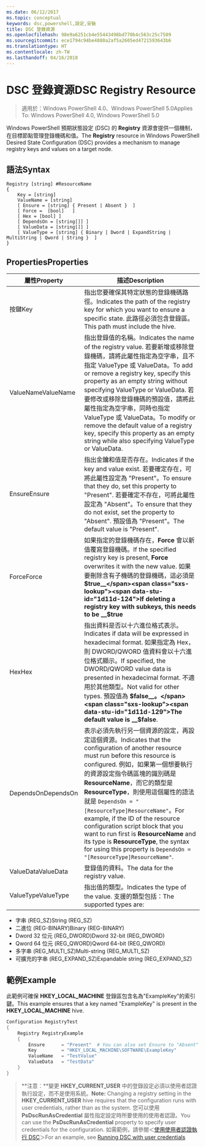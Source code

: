 ```yaml
---
ms.date: 06/12/2017
ms.topic: conceptual
keywords: dsc,powershell,設定,安裝
title: DSC 登錄資源
ms.openlocfilehash: 98e9a6251cb4e55443498bd770b4c563c25c7509
ms.sourcegitcommit: ece1794c94be4880a2af5a2605ed4721593643b6
ms.translationtype: HT
ms.contentlocale: zh-TW
ms.lasthandoff: 04/16/2018
---
```

# <a name="dsc-registry-resource"></a><span data-ttu-id="1d11d-103">DSC 登錄資源</span><span class="sxs-lookup"><span data-stu-id="1d11d-103">DSC Registry Resource</span></span>

> <span data-ttu-id="1d11d-104">適用於：Windows PowerShell 4.0、Windows PowerShell 5.0</span><span class="sxs-lookup"><span data-stu-id="1d11d-104">Applies To: Windows PowerShell 4.0, Windows PowerShell 5.0</span></span>

<span data-ttu-id="1d11d-105">Windows PowerShell 預期狀態設定 (DSC) 的 **Registry** 資源會提供一個機制，在目標節點管理登錄機碼和值。</span><span class="sxs-lookup"><span data-stu-id="1d11d-105">The **Registry** resource in Windows PowerShell Desired State Configuration (DSC) provides a mechanism to manage registry keys and values on a target node.</span></span>

## <a name="syntax"></a><span data-ttu-id="1d11d-106">語法</span><span class="sxs-lookup"><span data-stu-id="1d11d-106">Syntax</span></span>

```
Registry [string] #ResourceName
{
    Key = [string]
    ValueName = [string]
    [ Ensure = [string] { Present | Absent }  ]
    [ Force =  [bool]   ]
    [ Hex = [bool] ]
    [ DependsOn = [string[]] ]
    [ ValueData = [string[]] ]
    [ ValueType = [string] { Binary | Dword | ExpandString | MultiString | Qword | String }  ]
}
```

## <a name="properties"></a><span data-ttu-id="1d11d-107">Properties</span><span class="sxs-lookup"><span data-stu-id="1d11d-107">Properties</span></span>
|  <span data-ttu-id="1d11d-108">屬性</span><span class="sxs-lookup"><span data-stu-id="1d11d-108">Property</span></span>  |  <span data-ttu-id="1d11d-109">描述</span><span class="sxs-lookup"><span data-stu-id="1d11d-109">Description</span></span>   |
|---|---|
| <span data-ttu-id="1d11d-110">按鍵</span><span class="sxs-lookup"><span data-stu-id="1d11d-110">Key</span></span>| <span data-ttu-id="1d11d-111">指出您要確保其特定狀態的登錄機碼路徑。</span><span class="sxs-lookup"><span data-stu-id="1d11d-111">Indicates the path of the registry key for which you want to ensure a specific state.</span></span> <span data-ttu-id="1d11d-112">此路徑必須包含登錄區。</span><span class="sxs-lookup"><span data-stu-id="1d11d-112">This path must include the hive.</span></span>|
| <span data-ttu-id="1d11d-113">ValueName</span><span class="sxs-lookup"><span data-stu-id="1d11d-113">ValueName</span></span>| <span data-ttu-id="1d11d-114">指出登錄值的名稱。</span><span class="sxs-lookup"><span data-stu-id="1d11d-114">Indicates the name of the registry value.</span></span> <span data-ttu-id="1d11d-115">若要新增或移除登錄機碼，請將此屬性指定為空字串，且不指定 ValueType 或 ValueData。</span><span class="sxs-lookup"><span data-stu-id="1d11d-115">To add or remove a registry key, specify this property as an empty string without specifying ValueType or ValueData.</span></span> <span data-ttu-id="1d11d-116">若要修改或移除登錄機碼的預設值，請將此屬性指定為空字串，同時也指定 ValueType 或 ValueData。</span><span class="sxs-lookup"><span data-stu-id="1d11d-116">To modify or remove the default value of a registry key, specify this property as an empty string while also specifying ValueType or ValueData.</span></span>|
| <span data-ttu-id="1d11d-117">Ensure</span><span class="sxs-lookup"><span data-stu-id="1d11d-117">Ensure</span></span>| <span data-ttu-id="1d11d-118">指出金鑰和值是否存在。</span><span class="sxs-lookup"><span data-stu-id="1d11d-118">Indicates if the key and value exist.</span></span> <span data-ttu-id="1d11d-119">若要確定存在，可將此屬性設定為 "Present"。</span><span class="sxs-lookup"><span data-stu-id="1d11d-119">To ensure that they do, set this property to "Present".</span></span> <span data-ttu-id="1d11d-120">若要確定不存在，可將此屬性設定為 "Absent"。</span><span class="sxs-lookup"><span data-stu-id="1d11d-120">To ensure that they do not exist, set the property to "Absent".</span></span> <span data-ttu-id="1d11d-121">預設值為 "Present"。</span><span class="sxs-lookup"><span data-stu-id="1d11d-121">The default value is "Present".</span></span>|
| <span data-ttu-id="1d11d-122">Force</span><span class="sxs-lookup"><span data-stu-id="1d11d-122">Force</span></span>| <span data-ttu-id="1d11d-123">如果指定的登錄機碼存在，__Force__ 會以新值覆寫登錄機碼。</span><span class="sxs-lookup"><span data-stu-id="1d11d-123">If the specified registry key is present, __Force__ overwrites it with the new value.</span></span> <span data-ttu-id="1d11d-124">如果要刪除含有子機碼的登錄機碼，這必須是 __$true__</span><span class="sxs-lookup"><span data-stu-id="1d11d-124">If deleting a registry key with subkeys, this needs to be __$true__</span></span>|
| <span data-ttu-id="1d11d-125">Hex</span><span class="sxs-lookup"><span data-stu-id="1d11d-125">Hex</span></span>| <span data-ttu-id="1d11d-126">指出資料是否以十六進位格式表示。</span><span class="sxs-lookup"><span data-stu-id="1d11d-126">Indicates if data will be expressed in hexadecimal format.</span></span> <span data-ttu-id="1d11d-127">如果指定為 Hex，則 DWORD/QWORD 值資料會以十六進位格式顯示。</span><span class="sxs-lookup"><span data-stu-id="1d11d-127">If specified, the DWORD/QWORD value data is presented in hexadecimal format.</span></span> <span data-ttu-id="1d11d-128">不適用於其他類型。</span><span class="sxs-lookup"><span data-stu-id="1d11d-128">Not valid for other types.</span></span> <span data-ttu-id="1d11d-129">預設值為 __$false__。</span><span class="sxs-lookup"><span data-stu-id="1d11d-129">The default value is __$false__.</span></span>|
| <span data-ttu-id="1d11d-130">DependsOn</span><span class="sxs-lookup"><span data-stu-id="1d11d-130">DependsOn</span></span>| <span data-ttu-id="1d11d-131">表示必須先執行另一個資源的設定，再設定這個資源。</span><span class="sxs-lookup"><span data-stu-id="1d11d-131">Indicates that the configuration of another resource must run before this resource is configured.</span></span> <span data-ttu-id="1d11d-132">例如，如果第一個想要執行的資源設定指令碼區塊的識別碼是 __ResourceName__，而它的類型是 __ResourceType__，則使用這個屬性的語法就是 `DependsOn = "[ResourceType]ResourceName"`。</span><span class="sxs-lookup"><span data-stu-id="1d11d-132">For example, if the ID of the resource configuration script block that you want to run first is __ResourceName__ and its type is __ResourceType__, the syntax for using this property is `DependsOn = "[ResourceType]ResourceName"`.</span></span>|
| <span data-ttu-id="1d11d-133">ValueData</span><span class="sxs-lookup"><span data-stu-id="1d11d-133">ValueData</span></span>| <span data-ttu-id="1d11d-134">登錄值的資料。</span><span class="sxs-lookup"><span data-stu-id="1d11d-134">The data for the registry value.</span></span>|
| <span data-ttu-id="1d11d-135">ValueType</span><span class="sxs-lookup"><span data-stu-id="1d11d-135">ValueType</span></span>| <span data-ttu-id="1d11d-136">指出值的類型。</span><span class="sxs-lookup"><span data-stu-id="1d11d-136">Indicates the type of the value.</span></span> <span data-ttu-id="1d11d-137">支援的類型包括：</span><span class="sxs-lookup"><span data-stu-id="1d11d-137">The supported types are:</span></span>
<ul><li><span data-ttu-id="1d11d-138">字串 (REG_SZ)</span><span class="sxs-lookup"><span data-stu-id="1d11d-138">String (REG_SZ)</span></span></li>


<li><span data-ttu-id="1d11d-139">二進位 (REG-BINARY)</span><span class="sxs-lookup"><span data-stu-id="1d11d-139">Binary (REG-BINARY)</span></span></li>


<li><span data-ttu-id="1d11d-140">Dword 32 位元 (REG_DWORD)</span><span class="sxs-lookup"><span data-stu-id="1d11d-140">Dword 32-bit (REG_DWORD)</span></span></li>


<li><span data-ttu-id="1d11d-141">Qword 64 位元 (REG_QWORD)</span><span class="sxs-lookup"><span data-stu-id="1d11d-141">Qword 64-bit (REG_QWORD)</span></span></li>


<li><span data-ttu-id="1d11d-142">多字串 (REG_MULTI_SZ)</span><span class="sxs-lookup"><span data-stu-id="1d11d-142">Multi-string (REG_MULTI_SZ)</span></span></li>


<li><span data-ttu-id="1d11d-143">可擴充的字串 (REG_EXPAND_SZ)</span><span class="sxs-lookup"><span data-stu-id="1d11d-143">Expandable string (REG_EXPAND_SZ)</span></span></li></ul>

## <a name="example"></a><span data-ttu-id="1d11d-144">範例</span><span class="sxs-lookup"><span data-stu-id="1d11d-144">Example</span></span>
<span data-ttu-id="1d11d-145">此範例可確保 **HKEY\_LOCAL\_MACHINE** 登錄區包含名為"ExampleKey"的索引鍵。</span><span class="sxs-lookup"><span data-stu-id="1d11d-145">This example ensures that a key named "ExampleKey" is present in the **HKEY\_LOCAL\_MACHINE** hive.</span></span>
```powershell
Configuration RegistryTest
{
    Registry RegistryExample
    {
        Ensure      = "Present"  # You can also set Ensure to "Absent"
        Key         = "HKEY_LOCAL_MACHINE\SOFTWARE\ExampleKey"
        ValueName   = "TestValue"
        ValueData   = "TestData"
    }
}
```

><span data-ttu-id="1d11d-146">**注意︰**變更 **HKEY\_CURRENT\_USER** 中的登錄設定必須以使用者認證執行設定，而不是使用系統。</span><span class="sxs-lookup"><span data-stu-id="1d11d-146">**Note:** Changing a registry setting in the **HKEY\_CURRENT\_USER** hive requires that the configuration runs with user credentials, rather than as the system.</span></span>
><span data-ttu-id="1d11d-147">您可以使用 **PsDscRunAsCredential** 屬性指定設定時所要使用的使用者認證。</span><span class="sxs-lookup"><span data-stu-id="1d11d-147">You can use the **PsDscRunAsCredential** property to specify user credentials for the configuration.</span></span> <span data-ttu-id="1d11d-148">如需範例，請參閱＜[使用使用者認證執行 DSC](runAsUser.md)＞</span><span class="sxs-lookup"><span data-stu-id="1d11d-148">For an example, see [Running DSC with user credentials](runAsUser.md)</span></span>
